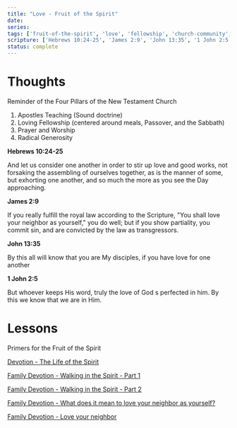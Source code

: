 ```yaml
---
title: "Love - Fruit of the Spirit"
date: 
series: 
tags: ['fruit-of-the-spirit', 'love', 'fellowship', 'church-community', 'discipleship']
scripture: ['Hebrews 10:24-25', 'James 2:9', 'John 13:35', '1 John 2:5']
status: complete
---
```


# Thoughts

Reminder of the Four Pillars of the New Testament Church
1. Apostles Teaching (Sound doctrine)
2. Loving Fellowship (centered around meals, Passover, and the Sabbath)
3. Prayer and Worship
4. Radical Generosity

**Hebrews 10:24-25**

And let us consider one another in order to stir up love and good works, not forsaking the assembling of ourselves together, as is the manner of some, but exhorting one another, and so much the more as you see the Day approaching.

**James 2:9**

If you really fulfill the royal law according to the Scripture, "You shall love your neighbor as yourself," you do well; but if you show partiality, you commit sin, and are convicted by the law as transgressors.

**John 13:35**

By this all will know that you are My disciples, if you have love for one another

**1 John 2:5**

But whoever keeps His word, truly the love of God s perfected in him. By this we know that we are in Him.

# Lessons

Primers for the Fruit of the Spirit

[Devotion - The Life of the Spirit](https://www.evernote.com/shard/s95/sh/eeda263b-868f-692c-edf8-024cdc4cd134/3da39d973635abc8c9b9b6c7942f2887)

[Family Devotion - Walking in the Spirit - Part 1](https://www.evernote.com/shard/s95/sh/a932ca2a-a3db-4089-a37a-9da98dc32b44/CaZOmz7VLPdCvdRx0mY8kwqqChPdl3Qs35WVAKAalM8alYIEFX118_4Rww)

[Family Devotion - Walking in the Spirit - Part 2](https://www.evernote.com/shard/s95/sh/926d17ed-5151-41e2-8824-e38f2477799f/P5w3drQH6W9BNmLQOfn_oMFDVpm8VeeTNSYla9NuouR3ieQedM7gotnpXA)

[Family Devotion - What does it mean to love your neighbor as yourself?](https://www.evernote.com/shard/s95/sh/3ebdc9a2-65c4-a344-9ada-c8aae95e7065/fa2b3e882bf838da0ae94c00e907dc9c)

[Family Devotion - Love your neighbor](https://www.evernote.com/shard/s95/sh/1a328c72-309a-471b-8943-5f610abf5a30/5f813206f83d20d450cb7bbe4d301a4b)

#